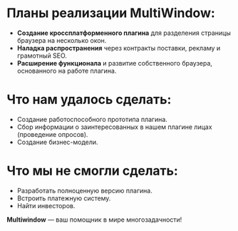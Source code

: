 # Планы реализации MultiWindow:

- **Создание кроссплатформенного плагина** для разделения страницы браузера на несколько окон.
- **Наладка распространения** через контракты поставки, рекламу и грамотный SEO.
- **Расширение функционала** и развитие собственного браузера, основанного на работе плагина.

# Что нам удалось сделать:

- Создание работоспособного прототипа плагина.
- Сбор информации о заинтересованных в нашем плагине лицах (проведение опросов).
- Создание бизнес-модели.

# Что мы не смогли сделать:

- Разработать полноценную версию плагина.
- Встроить платежную систему.
- Найти инвесторов.

**Multiwindow** — ваш помощник в мире многозадачности!
